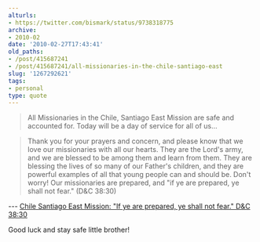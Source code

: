 ```yaml
---
alturls:
- https://twitter.com/bismark/status/9738318775
archive:
- 2010-02
date: '2010-02-27T17:43:41'
old_paths:
- /post/415687241
- /post/415687241/all-missionaries-in-the-chile-santiago-east
slug: '1267292621'
tags:
- personal
type: quote
---
```


> All Missionaries in the Chile, Santiago East Mission are safe and
> accounted for. Today will be a day of service for all of us...
 
> Thank you for your prayers and concern, and please know that we love our
> missionaries with all our hearts. They are the Lord's army, and we are
> blessed to be among them and learn from them. They are blessing the
> lives of so many of our Father's children, and they are powerful
> examples of all that young people can and should be. Don't worry! Our
> missionaries are prepared, and "if ye are prepared, ye shall not fear."
> (D&C 38:30)

--- [Chile Santiago East Mission: "If ye are prepared, ye shall not fear."
D&C 38:30][1]

Good luck and stay safe little brother!

[1]: http://santiagomissioneast.blogspot.com/2010/02/if-ye-are-prepared-ye-shall-not-fear-d.html
